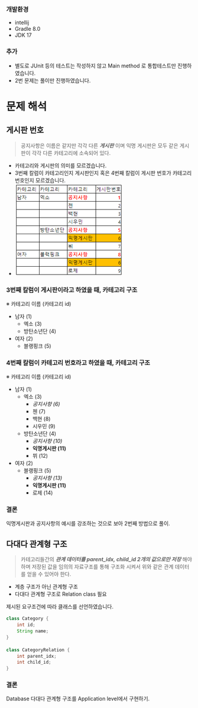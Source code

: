 ### 개발환경

- intellij
- Gradle 8.0
- JDK 17

### 추가

- 별도로 JUnit 등의 테스트는 작성하지 않고 Main method 로 통합테스트만 진행하였습니다.
- 2번 문제는 풀이만 진행하였습니다.

# 문제 해석

## 게시판 번호

> 공지사항은 이름은 같지만 각각 다른 ___게시판___ 이며 익명 게시판은 모두 같은 게시판이 각각 다른 카테고리에 소속되어 있다.

- 카테고리와 게시판의 의미를 모르겠습니다.
- 3번째 칼럼이 카테고리인지 게시판인지 혹은 4번째 칼럼이 게시판 번호가 카테고리 번호인지 모르겠습니다.
- ![sample](src/main/resources/assets/sample.png)

### 3번째 칼럼이 게시판이라고 하였을 때, 카테고리 구조

※ 카테고리 이름 (카테고리 id)

- 남자 (1)
    - 엑소 (3)
    - 방탄소년단 (4)
- 여자 (2)
    - 블랭핑크 (5)

### 4번째 칼럼이 카테고리 번호라고 하였을 때, 카테고리 구조

※ 카테고리 이름 (카테고리 id)

- 남자 (1)
    - 엑소 (3)
        - _공지사항 (6)_
        - 첸 (7)
        - 백현 (8)
        - 시우민 (9)
    - 방탄소년단 (4)
        - _공지사항 (10)_
        - **익명게시판 (11)**
        - 뷔 (12)
- 여자 (2)
    - 블랭핑크 (5)
        - _공지사항 (13)_
        - **익명게시판 (11)**
        - 로제 (14)

### 결론

익명게시판과 공지사항의 예시를 강조하는 것으로 보아 2번째 방법으로 풀이.

## 다대다 관계형 구조

> 카테고리들간의 ___관계 데이터를 parent_idx, child_id 2개의 값으로만 저장___ 해야 하며 저장된 값을 임의의 자료구조를 통해 구조화 시켜서 위와 같은 관계 데이터를 얻을 수 있어야 한다.

- 계층 구조가 아닌 관계형 구조
- 다대다 관계형 구조로 Relation class 필요

제시된 요구조건에 따라 클래스를 선언하였습니다.

```java
class Category {
    int id;
    String name;
}

class CategoryRelation {
    int parent_idx;
    int child_id;
}
```

### 결론

Database 다대다 관계형 구조를 Application level에서 구현하기.

